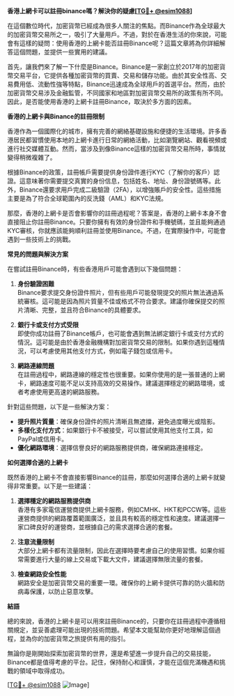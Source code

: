 **香港上網卡可以註冊binance嗎？解決你的疑慮[[TG💪+ @esim1088](https://t.me/s/esim1088)]**

在這個數位時代，加密貨幣已經成為很多人關注的焦點。而Binance作為全球最大的加密貨幣交易所之一，吸引了大量用戶。不過，對於在香港生活的你來說，可能會有這樣的疑問：使用香港的上網卡能否註冊Binance呢？這篇文章將為你詳細解答這個問題，並提供一些實用的建議。

首先，讓我們來了解一下什麼是Binance。Binance是一家創立於2017年的加密貨幣交易平台，它提供各種加密貨幣的買賣、交易和儲存功能。由於其安全性高、交易費用低、流動性強等特點，Binance迅速成為全球用戶的首選平台。然而，由於加密貨幣交易涉及金融監管，不同國家和地區對加密貨幣交易所的政策有所不同。因此，是否能使用香港的上網卡註冊Binance，取決於多方面的因素。

**香港的上網卡與Binance的註冊限制**

香港作為一個國際化的城市，擁有完善的網絡基礎設施和便捷的生活環境。許多香港居民都習慣使用本地的上網卡進行日常的網絡活動，比如瀏覽網站、觀看視頻或進行社交媒體互動。然而，當涉及到像Binance這樣的加密貨幣交易所時，事情就變得稍微複雜了。

根據Binance的政策，註冊帳戶需要提供身份證件進行KYC（了解你的客戶）認證。這意味著你需要提交真實的身份信息，包括姓名、地址、身份證號碼等。此外，Binance還要求用戶完成二級驗證（2FA），以增強賬戶的安全性。這些措施主要是為了符合全球範圍內的反洗錢（AML）和KYC法規。

那麼，香港的上網卡是否會影響你的註冊過程呢？答案是，香港的上網卡本身不會直接阻止你註冊Binance。只要你擁有有效的身份證件和手機號碼，並且能夠通過KYC審核，你就應該能夠順利註冊並使用Binance。不過，在實際操作中，可能會遇到一些技術上的挑戰。

**常見的問題與解決方案**

在嘗試註冊Binance時，有些香港用戶可能會遇到以下幾個問題：

1. **身份驗證困難**  
   Binance要求提交身份證件照片，但有些用戶可能發現提交的照片無法通過系統審核。這可能是因為照片質量不佳或格式不符合要求。建議你確保提交的照片清晰、完整，並且符合Binance的具體要求。

2. **銀行卡或支付方式受限**  
   即使你成功註冊了Binance帳戶，也可能會遇到無法綁定銀行卡或支付方式的情況。這可能是由於香港金融機構對加密貨幣交易的限制。如果你遇到這種情況，可以考慮使用其他支付方式，例如電子錢包或信用卡。

3. **網路連線問題**  
   在註冊過程中，網路連線的穩定性也很重要。如果你使用的是一張普通的上網卡，網路速度可能不足以支持高效的交易操作。建議選擇穩定的網路環境，或者考慮使用更高速的網路服務。

針對這些問題，以下是一些解決方案：

- **提升照片質量**：確保身份證件的照片清晰且無遮擋，避免過度曝光或陰影。
- **多樣化支付方式**：如果銀行卡不被接受，可以嘗試使用其他支付工具，如PayPal或信用卡。
- **優化網路環境**：選擇信譽良好的網路服務提供商，確保網路連接穩定。

**如何選擇合適的上網卡**

既然香港的上網卡不會直接影響Binance的註冊，那麼如何選擇合適的上網卡就變得非常重要。以下是一些建議：

1. **選擇穩定的網路服務提供商**  
   香港有多家電信運營商提供上網卡服務，例如CMHK、HKT和PCCW等。這些運營商提供的網路覆蓋範圍廣泛，並且具有較高的穩定性和速度。建議選擇一家口碑良好的運營商，並根據自己的需求選擇合適的套餐。

2. **注意流量限制**  
   大部分上網卡都有流量限制，因此在選擇時要考慮自己的使用習慣。如果你經常需要進行大量的線上交易或下載大文件，建議選擇無限流量的套餐。

3. **檢查網路安全性能**  
   網路安全是加密貨幣交易的重要一環。確保你的上網卡提供可靠的防火牆和防病毒保護，以防止惡意攻擊。

**結語**

總的來說，香港的上網卡是可以用來註冊Binance的，只要你在註冊過程中遵循相關規定，並妥善處理可能出現的技術問題。希望本文能幫助你更好地理解這個過程，並為你的加密貨幣之旅提供有用的指引。

無論你是剛開始探索加密貨幣的世界，還是希望進一步提升自己的交易技能，Binance都是值得考慮的平台。記住，保持耐心和謹慎，才能在這個充滿機遇和挑戰的領域中取得成功。

[[TG💪+ @esim1088](https://t.me/s/esim1088) ![Image](https://i.postimg.cc/4NQfJmqS/Snipaste-2025-05-13-00-14-12.png)]
